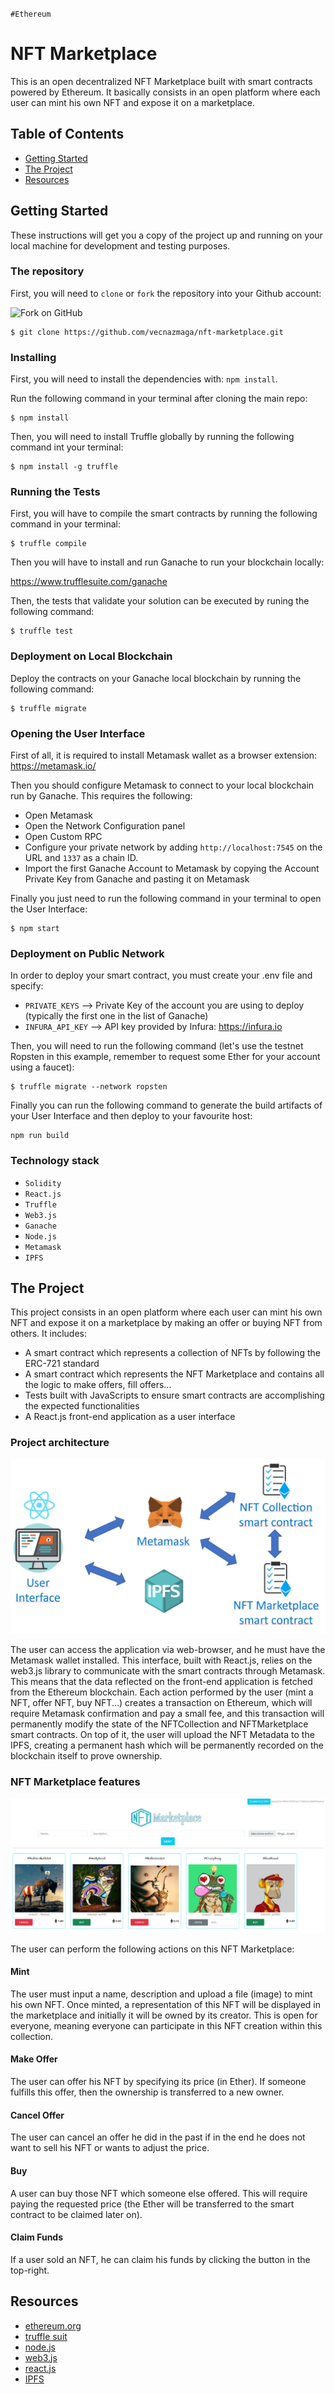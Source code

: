 `#Ethereum`

# NFT Marketplace

This is an open decentralized NFT Marketplace built with smart contracts powered by Ethereum. It basically consists in an open platform where each user can mint his own NFT and expose it on a marketplace.

## Table of Contents

- [Getting Started](#getting-started)
- [The Project](#the-project)
- [Resources](#resources)

## Getting Started

These instructions will get you a copy of the project up and running on your local machine for development and testing purposes.

### The repository

First, you will need to `clone` or `fork` the repository into your Github account:

<img src="https://docs.github.com/assets/images/help/repository/fork_button.jpg" alt="Fork on GitHub" width='450'>

```
$ git clone https://github.com/vecnazmaga/nft-marketplace.git
```

### Installing

First, you will need to install the dependencies with: `npm install`.

Run the following command in your terminal after cloning the main repo:

```
$ npm install
```

Then, you will need to install Truffle globally by running the following command int your terminal:

```
$ npm install -g truffle
```

### Running the Tests

First, you will have to compile the smart contracts by running the following command in your terminal:

```
$ truffle compile
```

Then you will have to install and run Ganache to run your blockchain locally:

https://www.trufflesuite.com/ganache

Then, the tests that validate your solution can be executed by runing the following
command:

```
$ truffle test
```

### Deployment on Local Blockchain

Deploy the contracts on your Ganache local blockchain by running the following command:

```
$ truffle migrate
```

### Opening the User Interface

First of all, it is required to install Metamask wallet as a browser extension: https://metamask.io/

Then you should configure Metamask to connect to your local blockchain run by Ganache. This requires the following:
- Open Metamask
- Open the Network Configuration panel
- Open Custom RPC
- Configure your private network by adding `http://localhost:7545` on the URL and `1337` as a chain ID.
- Import the first Ganache Account to Metamask by copying the Account Private Key from Ganache and pasting it on Metamask

Finally you just need to run the following command in your terminal to open the User Interface:

```
$ npm start
```

### Deployment on Public Network

In order to deploy your smart contract, you must create your .env file and specify:

- `PRIVATE_KEYS` --> Private Key of the account you are using to deploy (typically the first one in the list of Ganache)
- `INFURA_API_KEY` --> API key provided by Infura: https://infura.io

Then, you will need to run the following command (let's use the testnet Ropsten in this example, remember to request some Ether for your account using a faucet):

```
$ truffle migrate --network ropsten
```

Finally you can run the following command to generate the build artifacts of your User Interface and then deploy to your favourite host:

```
npm run build
```


### Technology stack

- `Solidity`
- `React.js`
- `Truffle`
- `Web3.js`
- `Ganache`
- `Node.js`
- `Metamask`
- `IPFS`

## The Project

This project consists in an open platform where each user can mint his own NFT and expose it on a marketplace by making an offer or buying NFT from others. It includes:

- A smart contract which represents a collection of NFTs by following the ERC-721 standard
- A smart contract which represents the NFT Marketplace and contains all the logic to make offers, fill offers...
- Tests built with JavaScripts to ensure smart contracts are accomplishing the expected functionalities
- A React.js front-end application as a user interface

### Project architecture

<img src="./img/architecture.PNG" alt="architecture">

The user can access the application via web-browser, and he must have the Metamask wallet installed. This interface, built with React.js, relies on the web3.js library to communicate with the smart contracts through Metamask. This means that the data reflected on the front-end application is fetched from the Ethereum blockchain. Each action performed by the user (mint a NFT, offer NFT, buy NFT...) creates a transaction on Ethereum, which will require Metamask confirmation and pay a small fee, and this transaction will permanently modify the state of the NFTCollection and NFTMarketplace smart contracts. On top of it, the user will upload the NFT Metadata to the IPFS, creating a permanent hash which will be permanently recorded on the blockchain itself to prove ownership.

### NFT Marketplace features

<img src="./img/layout.PNG" alt="layout">

The user can perform the following actions on this NFT Marketplace:

#### Mint

The user must input a name, description and upload a file (image) to mint his own NFT. Once minted, a representation of this NFT will be displayed in the marketplace and initially it will be owned by its creator. This is open for everyone, meaning everyone can participate in this NFT creation within this collection. 

#### Make Offer

The user can offer his NFT by specifying its price (in Ether). If someone fulfills this offer, then the ownership is transferred to a new owner. 

#### Cancel Offer

The user can cancel an offer he did in the past if in the end he does not want to sell his NFT or wants to adjust the price.

#### Buy

A user can buy those NFT which someone else offered. This will require paying the requested price (the Ether will be transferred to the smart contract to be claimed later on).

#### Claim Funds

If a user sold an NFT, he can claim his funds by clicking the button in the top-right.

## Resources

- [ethereum.org](https://ethereum.org/)
- [truffle suit](https://www.trufflesuite.com/)
- [node.js](https://nodejs.org/)
- [web3.js](https://web3js.readthedocs.io/)
- [react.js](https://reactjs.org/)
- [IPFS](https://ipfs.io/)